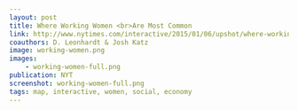 ```yaml
---
layout: post
title: Where Working Women <br>Are Most Common
link: http://www.nytimes.com/interactive/2015/01/06/upshot/where-working-women-are-most-common.html
coauthors: D. Leonhardt & Josh Katz
image: working-women.png
images:
    - working-women-full.png
publication: NYT
screenshot: working-women-full.png
tags: map, interactive, women, social, economy
---
```

